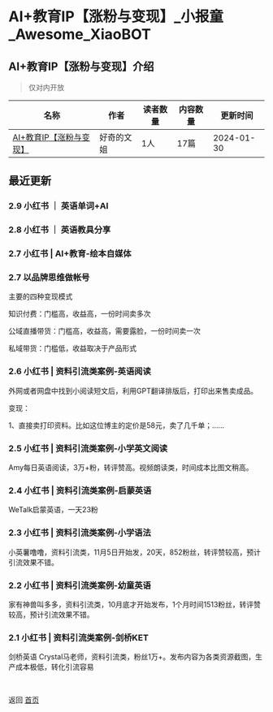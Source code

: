 # AI+教育IP【涨粉与变现】_小报童_Awesome_XiaoBOT

## AI+教育IP【涨粉与变现】介绍
> 仅对内开放  
  


|名称|作者|读者数量|内容数量|更新时间|
|---|---|---|---|---|
|[AI+教育IP【涨粉与变现】](https://xiaobot.net/p/hdmama3?refer=9c3f1c95-a052-465a-9902-f6d75080262a)|好奇的文姐|1人|17篇|2024-01-30|

## 最近更新
### 2.9 小红书 ｜ 英语单词+AI

### 2.8 小红书 ｜ 英语教具分享

### 2.7 小红书 | AI+教育-绘本自媒体

### 2.7 以品牌思维做帐号

主要的四种变现模式

知识付费：门槛高，收益高，一份时间卖多次

公域直播带货：门槛高，收益高，需要露脸，一份时间卖一次

私域带货：门槛低，收益取决于产品形式

### 2.6 小红书 | 资料引流类案例-英语阅读

外网或者网盘中找到小阅读短文后，利用GPT翻译排版后，打印出来售卖成品。

变现：

1、直接卖打印资料。比如这位博主的定价是58元，卖了几千单；......

### 2.5 小红书 | 资料引流类案例-小学英文阅读

Amy每日英语阅读，3万+粉，转评赞高。视频朗读类，时间成本比图文稍高。

### 2.4 小红书 | 资料引流类案例-启蒙英语

WeTalk启蒙英语，一天23粉

### 2.3 小红书 | 资料引流类案例-小学语法

小英薯噜噜，资料引流类，11月5日开始发，20天，852粉丝，转评赞较高，预计引流效果不错。

### 2.2 小红书 | 资料引流类案例-幼童英语

家有神兽叫多多，资料引流类，10月底才开始发布，1个月时间1513粉丝，转评赞较高，预计引流效果不错。

### 2.1 小红书 | 资料引流类案例-剑桥KET

剑桥英语 Crystal马老师，资料引流类，粉丝1万+。发布内容为各类资源截图，生产成本极低，转化引流容易


<a href="https://github.com/Reno9527/awesome-xiaobot" style="color: white; text-decoration: none;">awesome-xiaobot</a>

返回 [首页](../README.md)
